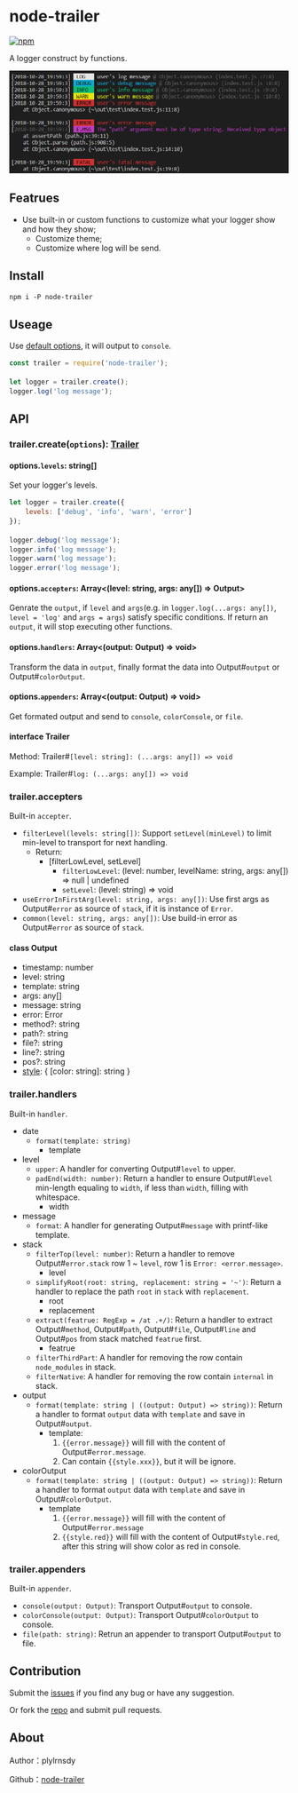 # node-trailer

[![npm](https://img.shields.io/npm/v/node-trailer.svg)](https://npmjs.org/package/node-trailer)

A logger construct by functions.

![Preview](./images/preview.png)

## Featrues

- Use built-in or custom functions to customize what your logger show and how they show;
    - Customize theme;
    - Customize where log will be send.

## Install

    npm i -P node-trailer

## Useage

Use [default options](https://github.com/plylrnsdy/node-trailer/blob/master/src/defaultOptions.ts), it will output to `console`.

```javascript
const trailer = require('node-trailer');

let logger = trailer.create();
logger.log('log message');
```

## API

### trailer.create(`options`): [Trailer](#interface-Trailer)

#### options.`levels`: string[]

Set your logger's levels.

```javascript
let logger = trailer.create({
    levels: ['debug', 'info', 'warn', 'error']
});

logger.debug('log message');
logger.info('log message');
logger.warn('log message');
logger.error('log message');
```

#### options.`accepters`: Array<(level: string, args: any[]) => Output>

Genrate the `output`, if `level` and `args`(e.g. in `logger.log(...args: any[])`, `level = 'log'` and `args = args`) satisfy specific conditions.
If return an `output`, it will stop executing other functions.

#### options.`handlers`: Array<(output: Output) => void>

Transform the data in `output`, finally format the data into Output#`output` or Output#`colorOutput`.

#### options.`appenders`: Array<(output: Output) => void>

Get formated output and send to `console`, `colorConsole`, or `file`.

#### interface Trailer

Method: Trailer#`[level: string]: (...args: any[]) => void`

Example: Trailer#`log: (...args: any[]) => void`

### trailer.accepters

Built-in `accepter`.

- `filterLevel(levels: string[])`: Support `setLevel(minLevel)` to limit min-level to transport for next handling.
    - Return:
        - [filterLowLevel, setLevel]
            - `filterLowLevel`: (level: number, levelName: string, args: any[]) => null | undefined
            - `setLevel`: (level: string) => void
- `useErrorInFirstArg(level: string, args: any[])`: Use first args as Output#`error` as source of `stack`, if it is instance of `Error`.
- `common(level: string, args: any[])`: Use build-in error as Output#`error` as source of `stack`.

#### class Output

- timestamp: number
- level: string
- template: string
- args: any[]
- message: string
- error: Error
- method?: string
- path?: string
- file?: string
- line?: string
- pos?: string
- [style](https://github.com/plylrnsdy/node-trailer/blob/master/src/util.ts#L72): { [color: string]: string }

### trailer.handlers

Built-in `handler`.

- date
    - `format(template: string)`
        - template
- level
    - `upper`: A handler for converting Output#`level` to upper.
    - `padEnd(width: number)`: Return a handler to ensure Output#`level` min-length equaling to `width`, if less than `width`, filling with whitespace.
        - width
- message
    - `format`: A handler for generating Output#`message` with printf-like template.
- stack
    - `filterTop(level: number)`: Return a handler to remove Output#`error.stack` row 1 ~ `level`, row 1 is `Error: <error.message>`.
        - level
    - `simplifyRoot(root: string, replacement: string = '~')`: Return a handler to replace the path `root` in `stack` with `replacement`.
        - root
        - replacement
    - `extract(featrue: RegExp = /at .+/)`: Return a handler to extract Output#`method`, Output#`path`, Output#`file`, Output#`line` and Output#`pos` from stack matched `featrue` first.
        - featrue
    - `filterThirdPart`: A handler for removing the row contain `node_modules` in stack.
    - `filterNative`: A handler for removing the row contain `internal` in stack.
- output
    - `format(template: string | ((output: Output) => string))`: Return a handler to format `output` data with `template` and save in Output#`output`.
        - template:
            1. `{{error.message}}` will fill with the content of Output#`error.message`.
            2. Can contain `{{style.xxx}}`, but it will be ignore.
- colorOutput
    - `format(template: string | ((output: Output) => string))`: Return a handler to format `output` data with `template` and save in Output#`colorOutput`.
        - template
            1. `{{error.message}}` will fill with the content of Output#`error.message`
            2. `{{style.red}}` will fill with the content of Output#`style.red`, after this string will show color as red in console.

### trailer.appenders

Built-in `appender`.

- `console(output: Output)`: Transport Output#`output` to console.
- `colorConsole(output: Output)`: Transport Output#`colorOutput` to console.
- `file(path: string)`: Retrun an appender to transport Output#`output` to file.

## Contribution

Submit the [issues][issues] if you find any bug or have any suggestion.

Or fork the [repo][repository] and submit pull requests.

## About

Author：plylrnsdy

Github：[node-trailer][repository]


[issues]:https://github.com/plylrnsdy/node-trailer/issues
[repository]:https://github.com/plylrnsdy/node-trailer

